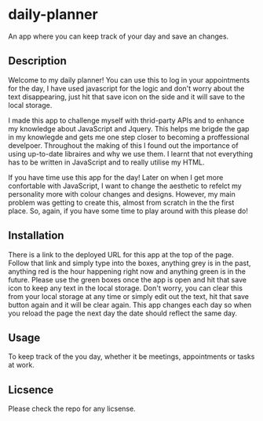 # daily-planner

An app where you can keep track of your day and save an changes.

## Description

Welcome to my daily planner! You can use this to log in your appointments for the day, I have used javascript for the logic and don't worry about the text disappearing, just hit that save icon on the side and it will save to the local storage.

I made this app to challenge myself with thrid-party APIs and to enhance my knowledge about JavaScript and Jquery. This helps me brigde the gap in my knowlegde and gets me one step closer to becoming a proffessional develpoer. Throughout the making of this I found out the importance of using up-to-date libraires and why we use them. I learnt that not everything has to be written in JavaScript and to really utilise my HTML.

If you have time use this app for the day! Later on when I get more confortable with JavaScript, I want to change the aesthetic to refelct my personality more with colour changes and designs. However, my main problem was getting to create this, almost from scratch in the the first place. So, again, if you have some time to play around with this please do!

## Installation

There is a link to the deployed URL for this app at the top of the page. Follow that link and simply type into the boxes, anything grey is in the past, anything red is the hour happening right now and anything green is in the future. Please use the green boxes once the app is open and hit that save icon to keep any text in the local storage. Don't worry, you can clear this from your local storage at any time or simply edit out the text, hit that save button again and it will be clear again. This app changes each day so when you reload the page the next day the date should reflect the same day.

## Usage

To keep track of the you day, whether it be meetings, appointments or tasks at work.

## Licsence

Please check the repo for any licsense.
